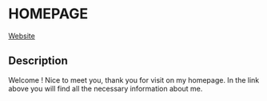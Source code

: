 # HOMEPAGE

[Website]()

## Description

Welcome ! 
Nice to meet you, thank you for visit on my homepage. 
In the link above you will find all the necessary information about me. 